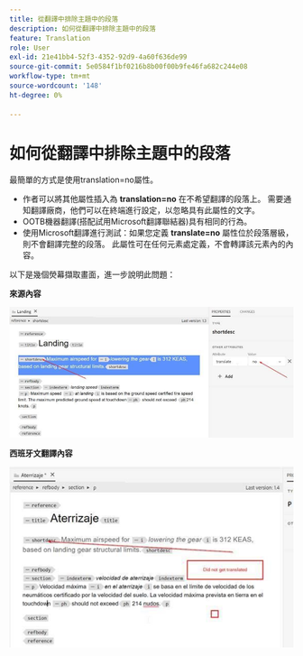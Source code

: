 ```yaml
---
title: 從翻譯中排除主題中的段落
description: 如何從翻譯中排除主題中的段落
feature: Translation
role: User
exl-id: 21e41bb4-52f3-4352-92d9-4a60f636de99
source-git-commit: 5e0584f1bf0216b8b00f00b9fe46fa682c244e08
workflow-type: tm+mt
source-wordcount: '148'
ht-degree: 0%

---
```


# 如何從翻譯中排除主題中的段落

最簡單的方式是使用translation=no屬性。

+ 作者可以將其他屬性插入為 **translation=no** 在不希望翻譯的段落上。 需要通知翻譯廠商，他們可以在終端進行設定，以忽略具有此屬性的文字。
+ OOTB機器翻譯(搭配試用Microsoft翻譯聯結器)具有相同的行為。
+ 使用Microsoft翻譯進行測試：如果您定義 **translate=no** 屬性位於段落層級，則不會翻譯完整的段落。 此屬性可在任何元素處定義，不會轉譯該元素內的內容。


以下是幾個熒幕擷取畫面，進一步說明此問題：

**來源內容**

![來源內容](assets/source-content.jpg)

**西班牙文翻譯內容**

![西班牙文翻譯內容](assets/trans-content.jpg)
